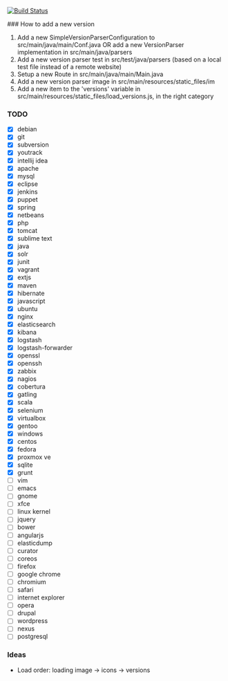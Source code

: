 [![Build Status](https://api.travis-ci.org/sniksnp/versions-watch.svg?branch=master)](https://travis-ci.org/sniksnp/versions-watch)

### How to add a new version
1. Add a new SimpleVersionParserConfiguration to src/main/java/main/Conf.java OR add a new VersionParser
implementation in src/main/java/parsers
2. Add a new version parser test in src/test/java/parsers (based on a local test file instead of a remote website)
3. Setup a new Route in src/main/java/main/Main.java
4. Add a new version parser image in src/main/resources/static_files/im
5. Add a new item to the 'versions' variable in src/main/resources/static_files/load_versions.js, in the 
right category

### TODO
- [x] debian
- [x] git
- [x] subversion
- [x] youtrack
- [x] intellij idea
- [x] apache
- [x] mysql
- [x] eclipse
- [x] jenkins
- [x] puppet
- [x] spring
- [x] netbeans
- [x] php
- [x] tomcat
- [x] sublime text
- [x] java
- [x] solr
- [x] junit
- [x] vagrant
- [x] extjs
- [x] maven
- [x] hibernate
- [x] javascript
- [x] ubuntu
- [x] nginx
- [x] elasticsearch
- [x] kibana
- [x] logstash
- [x] logstash-forwarder
- [x] openssl
- [x] openssh
- [x] zabbix
- [x] nagios
- [x] cobertura
- [x] gatling
- [x] scala
- [x] selenium
- [x] virtualbox
- [x] gentoo
- [x] windows
- [x] centos
- [x] fedora
- [x] proxmox ve
- [x] sqlite
- [x] grunt
- [ ] vim
- [ ] emacs
- [ ] gnome
- [ ] xfce
- [ ] linux kernel
- [ ] jquery
- [ ] bower
- [ ] angularjs
- [ ] elasticdump
- [ ] curator
- [ ] coreos
- [ ] firefox
- [ ] google chrome
- [ ] chromium
- [ ] safari
- [ ] internet explorer
- [ ] opera
- [ ] drupal
- [ ] wordpress
- [ ] nexus
- [ ] postgresql

### Ideas
- Load order: loading image -> icons -> versions
